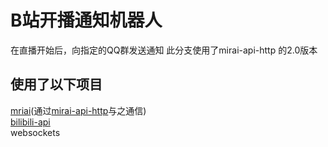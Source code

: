 # B站开播通知机器人

在直播开始后，向指定的QQ群发送通知 
此分支使用了mirai-api-http 的2.0版本   

## 使用了以下项目
[mriai](https://github.com/mamoe/mirai)(通过[mirai-api-http](https://github.com/project-mirai/mirai-api-http)与之通信)  
[bilibili-api](https://github.com/MoyuScript/bilibili-api)  
websockets  
